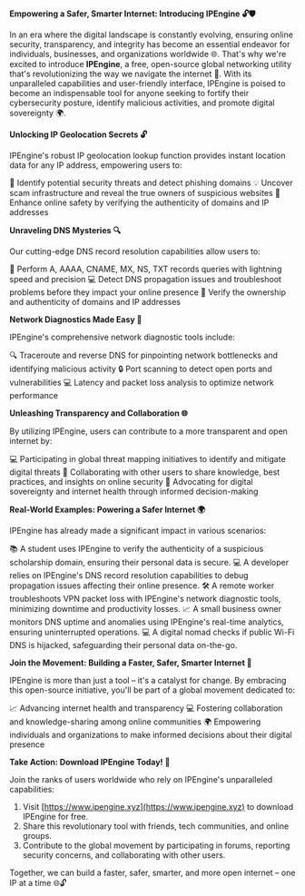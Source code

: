 **Empowering a Safer, Smarter Internet: Introducing IPEngine 🔓🛡️**

In an era where the digital landscape is constantly evolving, ensuring online security, transparency, and integrity has become an essential endeavor for individuals, businesses, and organizations worldwide 🌐. That's why we're excited to introduce **IPEngine**, a free, open-source global networking utility that's revolutionizing the way we navigate the internet 🚀. With its unparalleled capabilities and user-friendly interface, IPEngine is poised to become an indispensable tool for anyone seeking to fortify their cybersecurity posture, identify malicious activities, and promote digital sovereignty 🌍.

**Unlocking IP Geolocation Secrets 🔓**

IPEngine's robust IP geolocation lookup function provides instant location data for any IP address, empowering users to:

📍 Identify potential security threats and detect phishing domains
💡 Uncover scam infrastructure and reveal the true owners of suspicious websites
👥 Enhance online safety by verifying the authenticity of domains and IP addresses

**Unraveling DNS Mysteries 🔍**

Our cutting-edge DNS record resolution capabilities allow users to:

🔎 Perform A, AAAA, CNAME, MX, NS, TXT records queries with lightning speed and precision
💻 Detect DNS propagation issues and troubleshoot problems before they impact your online presence
💬 Verify the ownership and authenticity of domains and IP addresses

**Network Diagnostics Made Easy 📡**

IPEngine's comprehensive network diagnostic tools include:

🔍 Traceroute and reverse DNS for pinpointing network bottlenecks and identifying malicious activity
🔒 Port scanning to detect open ports and vulnerabilities
💻 Latency and packet loss analysis to optimize network performance

**Unleashing Transparency and Collaboration 🌐**

By utilizing IPEngine, users can contribute to a more transparent and open internet by:

💻 Participating in global threat mapping initiatives to identify and mitigate digital threats
🤝 Collaborating with other users to share knowledge, best practices, and insights on online security
💬 Advocating for digital sovereignty and internet health through informed decision-making

**Real-World Examples: Powering a Safer Internet 🌍**

IPEngine has already made a significant impact in various scenarios:

📚 A student uses IPEngine to verify the authenticity of a suspicious scholarship domain, ensuring their personal data is secure.
💻 A developer relies on IPEngine's DNS record resolution capabilities to debug propagation issues affecting their online presence.
🛠️ A remote worker troubleshoots VPN packet loss with IPEngine's network diagnostic tools, minimizing downtime and productivity losses.
📈 A small business owner monitors DNS uptime and anomalies using IPEngine's real-time analytics, ensuring uninterrupted operations.
💻 A digital nomad checks if public Wi-Fi DNS is hijacked, safeguarding their personal data on-the-go.

**Join the Movement: Building a Faster, Safer, Smarter Internet 🚀**

IPEngine is more than just a tool – it's a catalyst for change. By embracing this open-source initiative, you'll be part of a global movement dedicated to:

📈 Advancing internet health and transparency
💻 Fostering collaboration and knowledge-sharing among online communities
🌍 Empowering individuals and organizations to make informed decisions about their digital presence

**Take Action: Download IPEngine Today! 🛑**

Join the ranks of users worldwide who rely on IPEngine's unparalleled capabilities:

1. Visit [https://www.ipengine.xyz](https://www.ipengine.xyz) to download IPEngine for free.
2. Share this revolutionary tool with friends, tech communities, and online groups.
3. Contribute to the global movement by participating in forums, reporting security concerns, and collaborating with other users.

Together, we can build a faster, safer, smarter, and more open internet – one IP at a time 🌐🔓